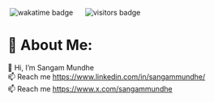   <p>&nbsp;<img src="https://wakatime.com/badge/user/018e92de-fd36-49db-920c-68aa5cee604c.svg" alt="wakatime badge"/> &nbsp; &nbsp; &nbsp;<img src="https://visitor-badge.laobi.icu/badge?page_id=Sangam5756.sangammundhe" alt="visitors badge"/></p>
  
# 💫 About Me:
👋 Hi, I’m Sangam Mundhe
<br>📫 Reach me https://www.linkedin.com/in/sangammundhe/
<br>📫 Reach me https://www.x.com/sangammundhe

